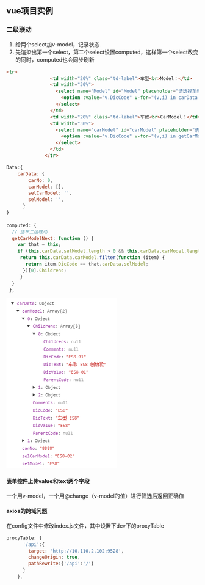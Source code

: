 ## vue项目实例

### 二级联动

1. 给两个select加v-model，记录状态
2. 先渲染出第一个select，第二个select设置computed，这样第一个select改变的同时，computed也会同步刷新

```html
<tr>
                <td width="20%" class="td-label">车型<br>Model：</td>
                <td width="30%">
                  <select name="Model" id="Model" placeholder="请选择车型" v-model="carData.selModel" >
                    <option :value="v.DicCode" v-for="(v,i) in carData.carModel" >{{v.DicText}}</option>
                  </select>
                </td>
                <td width="20%" class="td-label">车款<br>CarModel：</td>
                <td width="30%">
                  <select name="carModel" id="carModel" placeholder="请选择车款" v-model="carData.selCarModel">
                    <option :value="v.DicCode" v-for="(v,i) in getCarModelNext">{{v.DicText}}</option>
                  </select>
                </td>
              </tr>
```

```js
Data:{
    carData: {
        carNo: 0,
        carModel: [],
        selCarModel: '',
        selModel: '',
      }
}
  
computed: {
  // 选车二级联动
  getCarModelNext: function () {
    var that = this;
    if (this.carData.selModel.length > 0 && this.carData.carModel.length > 0) {
     return this.carData.carModel.filter(function (item) {
       return item.DicCode == that.carData.selModel;
      })[0].Childrens;
     }
  }
 },
```

![](./image/2级联动.png)



#### 表单控件上传value和text两个字段

一个用v-model，一个用@change（v-model的值）进行筛选后返回正确值



#### axios的跨域问题

在config文件中修改index.js文件，其中设置下dev下的proxyTable

```js
proxyTable: {
      '/api':{
        target: 'http://10.110.2.102:9528',
        changeOrigin: true,
        pathRewrite:{'/api':'/'}
      }
    },
```

